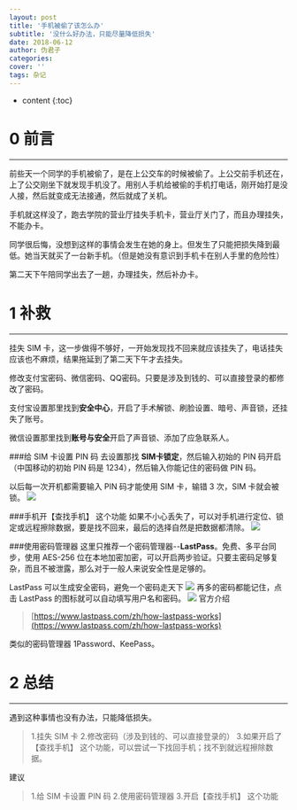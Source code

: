 ```yaml
---
layout: post
title: '手机被偷了该怎么办'
subtitle: '没什么好办法，只能尽量降低损失'
date: 2018-06-12
author: 伪君子
categories:
cover: ''
tags: 杂记
---
```


* content
{:toc}
#  0  前言

***

前些天一个同学的手机被偷了，是在上公交车的时候被偷了。上公交前手机还在，上了公交刚坐下就发现手机没了。用别人手机给被偷的手机打电话，刚开始打是没人接，然后就变成无法接通，然后就成了关机。

手机就这样没了，跑去学院的营业厅挂失手机卡，营业厅关门了，而且办理挂失，不能办卡。

同学很后悔，没想到这样的事情会发生在她的身上。但发生了只能把损失降到最低。她当天就买了一台新手机。（但是她没有意识到手机卡在别人手里的危险性）

第二天下午陪同学出去了一趟，办理挂失，然后补办卡。

#  1  补救

***

挂失 SIM 卡，这一步做得不够好，一开始发现找不回来就应该挂失了，电话挂失应该也不麻烦，结果拖延到了第二天下午才去挂失。

修改支付宝密码、微信密码、QQ密码。只要是涉及到钱的、可以直接登录的都修改了密码。

支付宝设置那里找到**安全中心**，开启了手术解锁、刷脸设置、暗号、声音锁，还挂失了账号。

微信设置那里找到**账号与安全**开启了声音锁、添加了应急联系人。

###给 SIM 卡设置 PIN 码
去设置那找 **SIM卡锁定**，然后输入初始的 PIN 码开启（中国移动的初始 PIN 码是 1234），然后输入你能记住的密码做 PIN 码。

以后每一次开机都需要输入 PIN 码才能使用 SIM 卡，输错 3 次，SIM 卡就会被锁。
![](https://upload-images.jianshu.io/upload_images/2989110-1dfae84f505423dc.png?imageMogr2/auto-orient/strip%7CimageView2/2/w/1240)

###手机开【查找手机】 这个功能
如果不小心丢失了，可以对手机进行定位、锁定或远程擦除数据，要是找不回来，最后的选择自然是把数据都清除。
![](https://upload-images.jianshu.io/upload_images/2989110-b49c6a6f0143aaad.png?imageMogr2/auto-orient/strip%7CimageView2/2/w/1240)

###使用密码管理器
这里只推荐一个密码管理器--**LastPass**。免费、多平台同步，使用 AES-256 位在本地加密加密，可以开启两步验证。只要主密码足够复杂，而且不被泄露，那么对于一般人来说安全性是足够的。

LastPass 可以生成安全密码，避免一个密码走天下
![](https://upload-images.jianshu.io/upload_images/2989110-426f4f55ead46029.png?imageMogr2/auto-orient/strip%7CimageView2/2/w/1240)
再多的密码都能记住，点击 LastPass 的图标就可以自动填写用户名和密码。
![](https://upload-images.jianshu.io/upload_images/2989110-f58085d7c4e54956.png?imageMogr2/auto-orient/strip%7CimageView2/2/w/1240)
官方介绍
>[https://www.lastpass.com/zh/how-lastpass-works](https://www.lastpass.com/zh/how-lastpass-works)

类似的密码管理器 1Password、KeePass。
#  2  总结

***

遇到这种事情也没有办法，只能降低损失。

>1.挂失 SIM 卡
>2.修改密码（涉及到钱的、可以直接登录的）
>3.如果开启了【查找手机】 这个功能，可以尝试一下找回手机；找不到就远程擦除数据。

建议

>1.给 SIM 卡设置 PIN 码
>2.使用密码管理器
>3.开启【查找手机】 这个功能